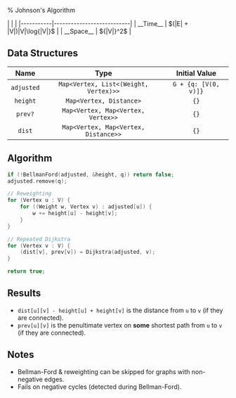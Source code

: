 % Johnson's Algorithm

<div class="no-stretch">
|           |                           |
|-----------|---------------------------|
| __Time__  | $(|E| + |V|)|V|\log{|V|}$ |
| __Space__ | ${|V|}^2$                 |
</div>

## Data Structures

| Name       | Type                                  | Initial Value        |
|:----------:|:-------------------------------------:|:--------------------:|
| `adjusted` | `Map<Vertex, List<(Weight, Vertex)>>` | `G + {q: [V(0, v)]}` |
| `height`   | `Map<Vertex, Distance>`               | `{}`                 |
| `prev?`    | `Map<Vertex, Map<Vertex, Vertex>>`    | `{}`                 |
| `dist`     | `Map<Vertex, Map<Vertex, Distance>>`  | `{}`                 |

## Algorithm

```c++
if (!BellmanFord(adjusted, &height, q)) return false;
adjusted.remove(q);

// Reweighting
for (Vertex u : V) {
    for ((Weight w, Vertex v) : adjusted[u]) {
        w += height[u] - height[v];
    }
}

// Repeated Dijkstra
for (Vertex v : V) {
    (dist[v], prev[v]) = Dijkstra(adjusted, v);
}

return true;
```

## Results

- `dist[u][v] - height[u] + height[v]` is the distance from `u` to `v` (if they are connected).
- `prev[u][v]` is the penultimate vertex on **some** shortest path from `u` to `v` (if they are connected).

## Notes

- Bellman-Ford & reweighting can be skipped for graphs with non-negative edges.
- Fails on negative cycles (detected during Bellman-Ford).
